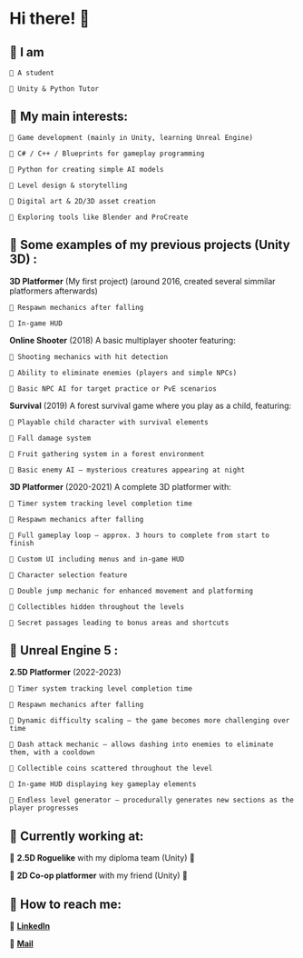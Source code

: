 # Hi there! 🩷

## 🤍 I am
  
    💮 A student
  
    💮 Unity & Python Tutor

## 🤍 My main interests:

    💮 Game development (mainly in Unity, learning Unreal Engine)

    💮 C# / C++ / Blueprints for gameplay programming

    💮 Python for creating simple AI models

    💮 Level design & storytelling
 
    💮 Digital art & 2D/3D asset creation

    💮 Exploring tools like Blender and ProCreate

## 🤍 Some examples of my previous projects (Unity 3D) :

**3D Platformer** (My first project)
(around 2016, created several simmilar platformers afterwards)

    💮 Respawn mechanics after falling

    💮 In-game HUD

**Online Shooter**
(2018)
A basic multiplayer shooter featuring:

    💮 Shooting mechanics with hit detection

    💮 Ability to eliminate enemies (players and simple NPCs)

    💮 Basic NPC AI for target practice or PvE scenarios

**Survival**
(2019)
A forest survival game where you play as a child, featuring:

    💮 Playable child character with survival elements

    💮 Fall damage system

    💮 Fruit gathering system in a forest environment

    💮 Basic enemy AI – mysterious creatures appearing at night

**3D Platformer**
(2020-2021)
A complete 3D platformer with:
  
    💮 Timer system tracking level completion time

    💮 Respawn mechanics after falling

    💮 Full gameplay loop – approx. 3 hours to complete from start to finish

    💮 Custom UI including menus and in-game HUD

    💮 Character selection feature

    💮 Double jump mechanic for enhanced movement and platforming

    💮 Collectibles hidden throughout the levels

    💮 Secret passages leading to bonus areas and shortcuts

## 🤍 Unreal Engine 5 :
**2.5D Platformer**
 (2022-2023)

    💮 Timer system tracking level completion time

    💮 Respawn mechanics after falling

    💮 Dynamic difficulty scaling – the game becomes more challenging over time

    💮 Dash attack mechanic – allows dashing into enemies to eliminate them, with a cooldown

    💮 Collectible coins scattered throughout the level

    💮 In-game HUD displaying key gameplay elements

    💮 Endless level generator – procedurally generates new sections as the player progresses

## 🩷 Currently working at:
  
  🤍 **2.5D Roguelike** with my diploma team (Unity) 🤍
  
  🤍 **2D Co-op platformer** with my friend (Unity) 🤍

## 🤍 How to reach me:

  💮 **[LinkedIn](www.linkedin.com/in/marcjanna-surgiewicz-śliwińska-583aaa291)**
  
  💮 **[Mail](mailto:mar.surgo@gmail.com)**
